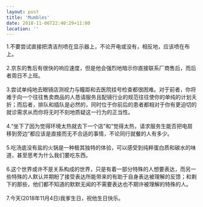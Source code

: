 ```yaml
---
layout: post
title: 'Mumbles'
date: 2018-11-06T22:40:29+11:00
location: ''
---
```


1.不要尝试直接把清洁剂喷在显示器上，不论开电或没有，相反地，应该喷在布上。<br />
<br />
2.京东的售后有很快的响应速度，但是他会强烈地暗示你直接联系厂商售后，而后者周日不上班。<br />
<br />
3.尝试单纯地去眼镜店测视力与瞳距和去医院挂号检查都很困难。对于前者，你将难于向一个往往售卖商品的人恳请服务且配镜行业的规范往往使你的单纯的计划夭折；而后者，排队和插队是必然的，同时位于你前后的患者都相对于你有更迫切的就诊需求从而你将无时不刻地质疑这一行为的正当性。<br />
<br />
4.“坐下了因为觉得环境太热就去下一个店”和“觉得太热，请求服务生能否把电扇移到旁边”都应该是直接而无不合适的事情，不论同行就餐的人有多少。<br />
<br />
5.吃汤底没有盐的火锅是一种极其独特的体验，可以感受到纯粹蛋白质和碳水的味道，甚至思考为什么我们要吃东西。<br />
<br />
6.这个世界或许不是关系构成的世界，只是有着一部分特殊的人想要表达，而另一些特殊的人默认并期盼了接受表达所能带来的有助于自身表达被理解的反馈；和剩下的那些，他们都不知道的默默无闻的不需要表达也不期许被理解的特殊的人。<br />
<br />
7.今天(2018年11月4日)我爹生日，祝他生日快乐。<br />
<br />